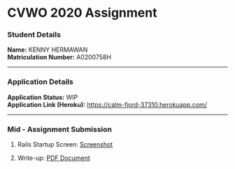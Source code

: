 # CVWO 2020 Assignment

### Student Details
**Name:** KENNY HERMAWAN  
**Matriculation Number:** A0200758H
___
### Application Details
**Application Status:** WIP  
**Application Link (Heroku):** https://calm-fjord-37310.herokuapp.com/
___
### Mid - Assignment Submission
1. Rails Startup Screen:
[Screenshot](https://github.com/kennyhw/cvwo2020/blob/master/Rails%20Startup%20Screen%20(Mid-Assignment%20Submission).jpg)

2. Write-up:
[PDF Document](https://github.com/kennyhw/cvwo2020/blob/master/Write-up%20(Mid-Assignment%20Submission).pdf)